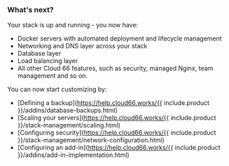 <!-- usedin: [ _general/Introduction/cloud66-introduction-v1.md] -->


### What's next?

Your stack is up and running - you now have:

- Docker servers with automated deployment and lifecycle management
- Networking and DNS layer across your stack
- Database layer
- Load balancing layer
- All other Cloud 66 features, such as security, managed Nginx, team management and so on.

You can now start customizing by: 

*   [Defining a backup](https://help.cloud66.works/{{ include.product }}/addins/database-backups.html)
*   [Scaling your servers](https://help.cloud66.works/{{ include.product }}/stack-management/scaling.html)
*   [Configuring security](https://help.cloud66.works/{{ include.product }}/stack-management/network-configuration.html)
*   [Configuring an add-in](https://help.cloud66.works/{{ include.product }}/addins/add-in-implementation.html)
